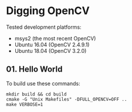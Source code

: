 # Digging OpenCV
Tested development platforms:
* msys2 (the most recent OpenCV)
* Ubuntu 16.04 (OpenCV 2.4.9.1)
* Ubuntu 18.04 (OpenCV 3.2.0)

## 01. Hello World
To build use these commands:

    mkdir build && cd build
    cmake -G "Unix Makefiles" -DFULL_OPENCV=OFF ..
    make VERBOSE=1
